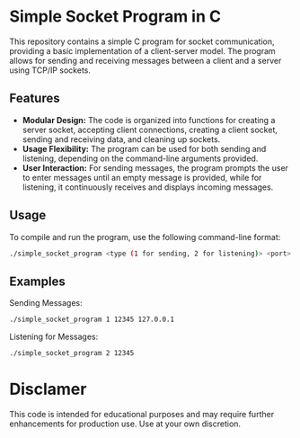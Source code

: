 # Simple Socket Program in C

This repository contains a simple C program for socket communication, providing a basic implementation of a client-server model. The program allows for sending and receiving messages between a client and a server using TCP/IP sockets.

## Features
- **Modular Design:** The code is organized into functions for creating a server socket, accepting client connections, creating a client socket, sending and receiving data, and cleaning up sockets.
- **Usage Flexibility:** The program can be used for both sending and listening, depending on the command-line arguments provided.
- **User Interaction:** For sending messages, the program prompts the user to enter messages until an empty message is provided, while for listening, it continuously receives and displays incoming messages.

## Usage
To compile and run the program, use the following command-line format:

```bash
./simple_socket_program <type (1 for sending, 2 for listening)> <port> [ip]
```


## Examples

Sending Messages:
```bash
./simple_socket_program 1 12345 127.0.0.1
```
Listening for Messages:
```bash
./simple_socket_program 2 12345
```

# Disclamer

This code is intended for educational purposes and may require further enhancements for production use. Use at your own discretion.

